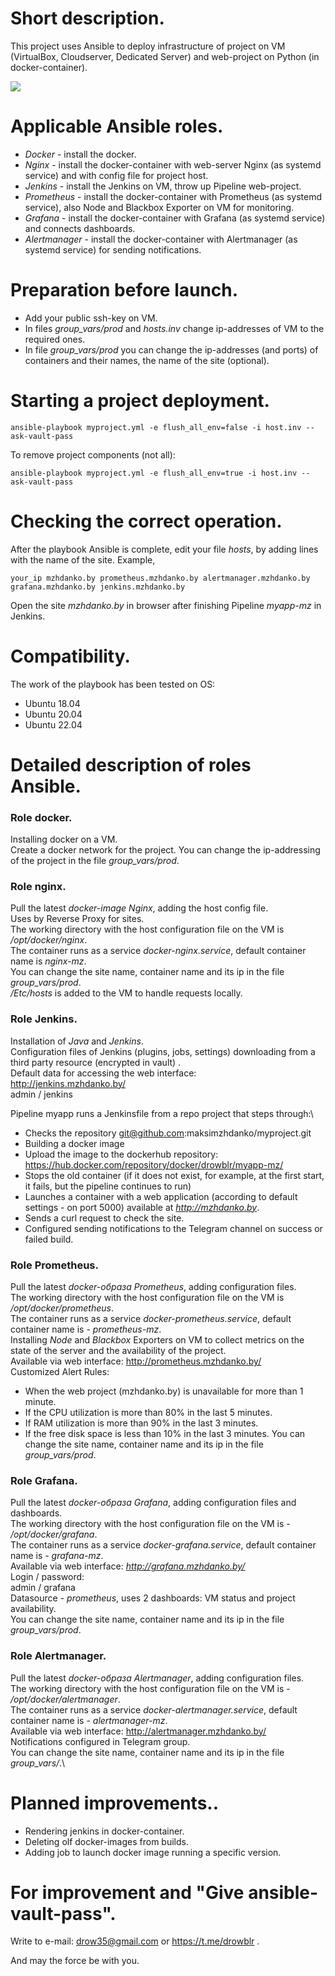 # Short description.

This project uses Ansible to deploy infrastructure of project on VM (VirtualBox, Cloudserver, Dedicated Server) and web-project on Python (in docker-container).

<image src="graduatework.png">

# Applicable Ansible roles.

* *Docker* - install the docker.
* *Nginx* - install the docker-container with web-server Nginx (as systemd service) and with config file for project host.
* *Jenkins* - install the Jenkins on VM, throw up Pipeline web-project.
* *Prometheus* - install the docker-container with Prometheus (as systemd service), also Node and Blackbox Exporter on VM for monitoring.
* *Grafana* - install the docker-container with Grafana (as systemd service) and connects dashboards.
* *Alertmanager* - install the docker-container with Alertmanager (as systemd service) for sending notifications.

# Preparation before launch.

* Add your public ssh-key on VM.
* In files *group_vars/prod* and *hosts.inv* change ip-addresses of VM to the required ones.
* In file *group_vars/prod* you can change the ip-addresses (and ports) of containers and their names, the name of the site (optional). 

# Starting a project deployment.

```
ansible-playbook myproject.yml -e flush_all_env=false -i host.inv --ask-vault-pass
```

To remove project components (not all):
```
ansible-playbook myproject.yml -e flush_all_env=true -i host.inv --ask-vault-pass
```

# Checking the correct operation.

After the playbook Ansible is complete, edit your file *hosts*, by adding lines with the name of the site.
Example,
```
your_ip mzhdanko.by prometheus.mzhdanko.by alertmanager.mzhdanko.by grafana.mzhdanko.by jenkins.mzhdanko.by
```
Open the site *mzhdanko.by* in browser after finishing Pipeline *myapp-mz* in Jenkins.

# Compatibility.
The work of the playbook has been tested on OS:
* Ubuntu 18.04
* Ubuntu 20.04
* Ubuntu 22.04

# Detailed description of roles Ansible.

### Role docker.

Installing docker on a VM.\
Create a docker network for the project. You can change the ip-addressing of the project in the file *group_vars/prod*.

### Role nginx.

Pull the latest *docker-image Nginx*, adding the host config file.\
Uses by Reverse Proxy for sites.\
The working directory with the host configuration file on the VM is */opt/docker/nginx*.\
The container runs as a service *docker-nginx.service*, default container name is *nginx-mz*.\
You can change the site name, container name and its ip in the file *group_vars/prod*.\
*/Etc/hosts* is added to the VM to handle requests locally.

### Role Jenkins.

Installation of *Java* and *Jenkins*.\
Configuration files of Jenkins (plugins, jobs, settings) downloading from a third party resource (encrypted in vault) .\
Default data for accessing the web interface:\
http://jenkins.mzhdanko.by/ \
admin / jenkins

Pipeline myapp runs a Jenkinsfile from a repo project that steps through:\
* Checks the repository git@github.com:maksimzhdanko/myproject.git
* Building a docker image
* Upload the image to the dockerhub repository: https://hub.docker.com/repository/docker/drowblr/myapp-mz/
* Stops the old container (if it does not exist, for example, at the first start, it fails, but the pipeline continues to run)
* Launches a container with a web application (according to default settings - on port 5000) available at *http://mzhdanko.by*.
* Sends a curl request to check the site.
* Configured sending notifications to the Telegram channel on success or failed build.

### Role Prometheus.

Pull the latest *docker-образа Prometheus*, adding configuration files.\
The working directory with the host configuration file on the VM is */opt/docker/prometheus*.\
The container runs as a service *docker-prometheus.service*, default container name is - *prometheus-mz*.\
Installing *Node* and *Blackbox* Exporters on VM to collect metrics on the state of the server and the availability of the project.\
Available via web interface: http://prometheus.mzhdanko.by/ \
Customized Alert Rules:
* When the web project (mzhdanko.by) is unavailable for more than 1 minute.
* If the CPU utilization is more than 80% in the last 5 minutes.
* If RAM utilization is more than 90% in the last 3 minutes.
* If the free disk space is less than 10% in the last 3 minutes.
You can change the site name, container name and its ip in the file *group_vars/prod*.

### Role Grafana.
Pull the latest *docker-образа Grafana*, adding configuration files and dashboards.\
The working directory with the host configuration file on the VM is - */opt/docker/grafana*.\
The container runs as a service  *docker-grafana.service*, default container name is  - *grafana-mz*.\
Available via web interface: *http://grafana.mzhdanko.by/* \
Login / password:\
admin / grafana \
Datasource - *prometheus*, uses 2 dashboards: VM status and project availability.\
You can change the site name, container name and its ip in the file *group_vars/prod*.

### Role Alertmanager.
Pull the latest *docker-образа Alertmanager*, adding configuration files.\
The working directory with the host configuration file on the VM is - */opt/docker/alertmanager*.\
The container runs as a service *docker-alertmanager.service*, default container name is - *alertmanager-mz*.\
Available via web interface: http://alertmanager.mzhdanko.by/ \
Notifications configured in Telegram group.\
You can change the site name, container name and its ip in the file *group_vars/*.\

# Planned improvements..

* Rendering jenkins in docker-container.
* Deleting olf docker-images from builds.
* Adding job to launch docker image running a specific version.

# For improvement and "Give ansible-vault-pass".

Write to e-mail: drow35@gmail.com or https://t.me/drowblr .

And may the force be with you.
